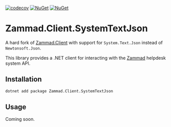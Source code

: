 [![codecov](https://codecov.io/gh/meenzen/Zammad.Client.SystemTextJson/graph/badge.svg?token=tqT5gmR32w)](https://codecov.io/gh/meenzen/Zammad.Client.SystemTextJson)
[![NuGet](https://img.shields.io/nuget/v/Zammad.Client.SystemTextJson.svg)](https://www.nuget.org/packages/Zammad.Client.SystemTextJson)
[![NuGet](https://img.shields.io/nuget/dt/Zammad.Client.SystemTextJson.svg)](https://www.nuget.org/packages/Zammad.Client.SystemTextJson)

# Zammad.Client.SystemTextJson

A hard fork of [Zammad.Client](https://github.com/S3bt3r/Zammad.Client) with support for `System.Text.Json` instead of `Newtonsoft.Json`.

This library provides a .NET client for interacting with the [Zammad](https://zammad.org/) helpdesk system API.

## Installation

```bash
dotnet add package Zammad.Client.SystemTextJson
```

## Usage

Coming soon.
